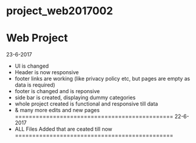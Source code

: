 # project_web2017002
Web Project
==============================================
23-6-2017
* UI is changed
* Header is now responsive
* footer links are working (like privacy policy etc, but pages are empty as data is required)
* footer is changed and is reponsive
* side bar is created, displaying dummy categories
* whole project created is functional and responsive till data
* & many more edits and new pages
==============================================
22-6-2017
* ALL Files Added that are ceated till now
==============================================
